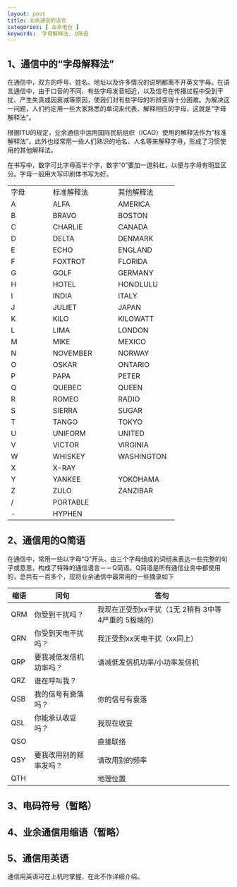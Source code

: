 ```yaml
---
layout: post
title: 业余通信的语言
categories: [ 业余电台 ]
keywords:  字母解释法, Q简语
---
```


## 1、通信中的“字母解释法”

在通信中，双方的呼号、姓名、地址以及许多情况的说明都离不开英文字母。在语言通信中，由于口音的不同、有些字母发音相近，以及信号在传播过程中受到干扰、产生失真或因衰减等原因，使我们对有些字母的听辨变得十分困难。为解决这一问题，人们约定用一些大家熟悉的单词来代表、解释相应的字母，这就是“字母解释法”。

根据ITU的规定，业余通信中运用国际民航组织（ICAO）使用的解释法作为“标准解释法”。此外也经常用一些人们熟识的地名、人名等来解释字母，形成了习惯使用的其他解释法。

在书写中，数字可比字母高半个字，数字“0”要加一道斜杠，以便与字母有明显区分。字母一般用大写印刷体书写为好。

<table> 
<tbody>
<tr> 
    <td width="79" valign="top" class="Normal"> 字母 </td> 
    <td width="132" valign="top" class="Normal"> 标准解释法 </td> 
    <td width="120" valign="top" class="Normal"> 其他解释法 </td> 
</tr> 
<tr> 
    <td width="79" valign="top" class="Normal"> A </td> 
    <td width="132" valign="top" class="Normal"> ALFA </td> 
    <td width="120" valign="top" class="Normal"> AMERICA </td> 
</tr> 
<tr> 
    <td width="79" valign="top" class="Normal"> B </td> 
    <td width="132" valign="top" class="Normal"> BRAVO </td> 
    <td width="120" valign="top" class="Normal"> BOSTON </td> 
</tr> 
<tr> 
    <td width="79" valign="top" class="Normal"> C </td> 
    <td width="132" valign="top" class="Normal"> CHARLIE </td> 
    <td width="120" valign="top" class="Normal"> CANADA </td> 
</tr> 
<tr> 
    <td width="79" valign="top" class="Normal"> D </td> 
    <td width="132" valign="top" class="Normal"> DELTA </td> 
    <td width="120" valign="top" class="Normal"> DENMARK </td> 
</tr> 
<tr> 
    <td width="79" valign="top" class="Normal"> E </td> 
    <td width="132" valign="top" class="Normal"> ECHO </td> 
    <td width="120" valign="top" class="Normal"> ENGLAND </td> 
</tr> 
<tr> 
    <td width="79" valign="top" class="Normal"> F </td> 
    <td width="132" valign="top" class="Normal"> FOXTROT </td> 
    <td width="120" valign="top" class="Normal"> FLORIDA </td> 
</tr> 
<tr> 
    <td width="79" valign="top" class="Normal"> G </td> 
    <td width="132" valign="top" class="Normal"> GOLF </td> 
    <td width="120" valign="top" class="Normal"> GERMANY </td> 
</tr> 
<tr> 
    <td width="79" valign="top" class="Normal"> H </td> 
    <td width="132" valign="top" class="Normal"> HOTEL </td> 
    <td width="120" valign="top" class="Normal"> HONOLULU </td> 
</tr> 
<tr> 
    <td width="79" valign="top" class="Normal"> I </td> 
    <td width="132" valign="top" class="Normal"> INDIA </td> 
    <td width="120" valign="top" class="Normal"> ITALY </td> 
</tr> 
<tr> 
    <td width="79" valign="top" class="Normal"> J </td> 
    <td width="132" valign="top" class="Normal"> JULIET </td> 
    <td width="120" valign="top" class="Normal"> JAPAN </td> 
</tr> 
<tr> 
    <td width="79" valign="top" class="Normal"> K </td> 
    <td width="132" valign="top" class="Normal"> KILO </td> 
    <td width="120" valign="top" class="Normal"> KILOWATT </td> 
</tr> 
<tr> 
    <td width="79" valign="top" class="Normal"> L </td> 
    <td width="132" valign="top" class="Normal"> LIMA </td> 
    <td width="120" valign="top" class="Normal"> LONDON </td> 
</tr> 
<tr> 
    <td width="79" valign="top" class="Normal"> M </td> 
    <td width="132" valign="top" class="Normal"> MIKE </td> 
    <td width="120" valign="top" class="Normal"> MEXICO </td> 
</tr> 
<tr> 
    <td width="79" valign="top" class="Normal"> N </td> 
    <td width="132" valign="top" class="Normal"> NOVEMBER </td> 
    <td width="120" valign="top" class="Normal"> NORWAY </td> 
</tr> 
<tr> 
    <td width="79" valign="top" class="Normal"> O </td> 
    <td width="132" valign="top" class="Normal"> OSKAR </td> 
    <td width="120" valign="top" class="Normal"> ONTARIO </td> 
</tr> 
<tr> 
    <td width="79" valign="top" class="Normal"> P </td> 
    <td width="132" valign="top" class="Normal"> PAPA </td> 
    <td width="120" valign="top" class="Normal"> PETER </td> 
</tr> 
<tr> 
    <td width="79" valign="top" class="Normal"> Q </td> 
    <td width="132" valign="top" class="Normal"> QUEBEC </td> 
    <td width="120" valign="top" class="Normal"> QUEEN </td> 
</tr> 
<tr> 
    <td width="79" valign="top" class="Normal"> R </td> 
    <td width="132" valign="top" class="Normal"> ROMEO </td> 
    <td width="120" valign="top" class="Normal"> RADIO </td> 
</tr> 
<tr> 
    <td width="79" valign="top" class="Normal"> S </td> 
    <td width="132" valign="top" class="Normal"> SIERRA </td> 
    <td width="120" valign="top" class="Normal"> SUGAR </td> 
</tr> 
<tr> 
    <td width="79" valign="top" class="Normal"> T </td> 
    <td width="132" valign="top" class="Normal"> TANGO </td> 
    <td width="120" valign="top" class="Normal"> TOKYO </td> 
</tr> 
<tr> 
    <td width="79" valign="top" class="Normal"> U </td> 
    <td width="132" valign="top" class="Normal"> UNIFORM </td> 
    <td width="120" valign="top" class="Normal"> UNITED </td> 
</tr> 
<tr> 
    <td width="79" valign="top" class="Normal"> V </td> 
    <td width="132" valign="top" class="Normal"> VICTOR </td> 
    <td width="120" valign="top" class="Normal"> VIRGINIA </td> 
</tr> 
<tr> 
    <td width="79" valign="top" class="Normal"> W </td> 
    <td width="132" valign="top" class="Normal"> WHISKEY </td> 
    <td width="120" valign="top" class="Normal"> WASHINGTON </td> 
</tr> 
<tr> 
    <td width="79" valign="top" class="Normal"> X </td> 
    <td width="132" valign="top" class="Normal"> X-RAY </td> 
    <td width="120" valign="top" class="Normal">&nbsp; </td> 
</tr> 
<tr> 
    <td width="79" valign="top" class="Normal"> Y </td> 
    <td width="132" valign="top" class="Normal"> YANKEE </td> 
    <td width="120" valign="top" class="Normal"> YOKOHAMA </td> 
</tr> 
<tr> 
    <td width="79" valign="top" class="Normal"> Z </td> 
    <td width="132" valign="top" class="Normal"> ZULO </td> 
    <td width="120" valign="top" class="Normal"> ZANZIBAR </td> 
</tr> 
<tr> 
    <td width="79" valign="top" class="Normal"> / </td> 
    <td width="132" valign="top" class="Normal"> PORTABLE </td> 
    <td width="120" rowspan="2" valign="top" class="Normal">&nbsp; </td> 
</tr> 
<tr> 
    <td width="79" valign="top" class="Normal"> - </td> 
    <td width="132" valign="top" class="Normal"> HYPHEN </td> 
</tr> 
</tbody>
</table>

## 2、通信用的Q简语

在通信中，常用一些以字母“Q”开头、由三个字母组成的词组来表达一些完整的句子或意思，构成了特殊的通信语言－－Q简语。Q简语是所有通信业务中都使用的，总共有一百多个，现将业余通信中最常用的一些摘录如下

| 缩语 | 问句                  | 答句                                                |
|------|-----------------------|-----------------------------------------------------|
| QRM  | 你受到干扰吗？         | 我现在正受到xx干扰（1无 2稍有 3中等 4严重的 5极端的） |
| QRN  | 你受到天电干扰吗？     | 我正受到xx天电干扰（xx同上）                          |
| QRP  | 要我减低发信机功率吗？ | 请减低发信机功率/小功率发信机                       |
| QRZ  | 谁在呼叫我？           |                                                     |
| QSB  | 我的信号有衰落吗？     | 你的信号有衰落                                      |
| QSL  | 你能承认收妥吗？       | 我现在收妥                                          |
| QSO  |                       | 直接联络                                            |
| QSY  | 要我改用别的频率发吗？ | 请改用别的频率                                      |
| QTH  |                       | 地理位置                                            |

## 3、电码符号（暂略）

## 4、业余通信用缩语（暂略）

## 5、通信用英语

通信用英语可在上机时掌握，在此不作详细介绍。

